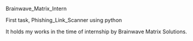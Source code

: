 Brainwave_Matrix_Intern        


First task, Phishing_Link_Scanner using python      

It holds my works in the time of internship by Brainwave Matrix Solutions.

